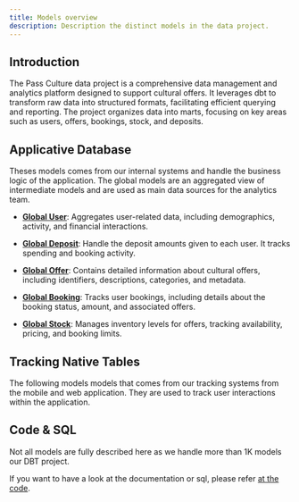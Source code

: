```yaml
---
title: Models overview
description: Description the distinct models in the data project.
---
```


## Introduction


The Pass Culture data project is a comprehensive data management and analytics platform designed to support cultural offers. It leverages dbt to transform raw data into structured formats, facilitating efficient querying and reporting. The project organizes data into marts, focusing on key areas such as users, offers, bookings, stock, and deposits.


## Applicative Database

Theses models comes from our internal systems and handle the business logic of the application. The global models are an aggregated view of intermediate models and are used as main data sources for the analytics team.


- **[Global User](/data-gcp/dbt/models/mart/global/description__mrt_global__user/)**: Aggregates user-related data, including demographics, activity, and financial interactions.

- **[Global Deposit](/data-gcp/dbt/models/mart/global/description__mrt_global__deposit/)**: Handle the deposit amounts given to each user. It tracks spending and booking activity.

- **[Global Offer](/data-gcp/dbt/models/mart/global/description__mrt_global__offer/)**: Contains detailed information about cultural offers, including identifiers, descriptions, categories, and metadata.

- **[Global Booking](/data-gcp/dbt/models/mart/global/description__mrt_global__booking/)**: Tracks user bookings, including details about the booking status, amount, and associated offers.

- **[Global Stock](/data-gcp/dbt/models/mart/global/description__mrt_global__stock/)**: Manages inventory levels for offers, tracking availability, pricing, and booking limits.

## Tracking Native Tables

The following models models that comes from our tracking systems from the mobile and web application. They are used to track user interactions within the application.

## Code & SQL

Not all models are fully described here as we handle more than 1K models our DBT project.

If you want to have a look at the documentation or sql, please refer [at the code](https://github.com/pass-culture/data-gcp/tree/master/orchestration/dags/data_gcp_dbt/models).
